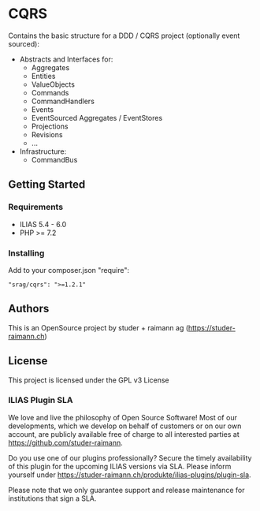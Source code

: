 # CQRS
Contains the basic structure for a DDD / CQRS project (optionally event sourced):
* Abstracts and Interfaces for:
    * Aggregates
    * Entities
    * ValueObjects
    * Commands
    * CommandHandlers
    * Events
    * EventSourced Aggregates / EventStores
    * Projections
    * Revisions
    * ...
* Infrastructure:
    * CommandBus

## Getting Started

### Requirements
* ILIAS 5.4 - 6.0
* PHP >= 7.2

### Installing
Add to your composer.json "require":

`"srag/cqrs": ">=1.2.1"`

## Authors

This is an OpenSource project by studer + raimann ag (https://studer-raimann.ch)

## License

This project is licensed under the GPL v3 License 

### ILIAS Plugin SLA

We love and live the philosophy of Open Source Software! Most of our developments, which we develop on behalf of customers or on our own account, are publicly available free of charge to all interested parties at https://github.com/studer-raimann.

Do you use one of our plugins professionally? Secure the timely availability of this plugin for the upcoming ILIAS versions via SLA. Please inform yourself under https://studer-raimann.ch/produkte/ilias-plugins/plugin-sla.

Please note that we only guarantee support and release maintenance for institutions that sign a SLA.

